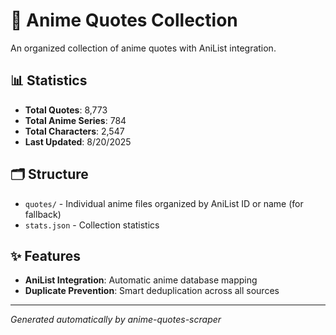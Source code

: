 # 🎌 Anime Quotes Collection

An organized collection of anime quotes with AniList integration.

## 📊 Statistics

- **Total Quotes**: 8,773
- **Total Anime Series**: 784
- **Total Characters**: 2,547
- **Last Updated**: 8/20/2025

## 🗂️ Structure

- `quotes/` - Individual anime files organized by AniList ID or name  (for fallback)
- `stats.json` - Collection statistics

## ✨ Features

- **AniList Integration**: Automatic anime database mapping
- **Duplicate Prevention**: Smart deduplication across all sources

---
*Generated automatically by anime-quotes-scraper*
